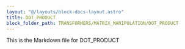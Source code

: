 ```yaml
---
layout: "@/layouts/block-docs-layout.astro"
title: DOT_PRODUCT
block_folder_path: TRANSFORMERS/MATRIX_MANIPULATION/DOT_PRODUCT
---
```


This is the Markdown file for DOT_PRODUCT

